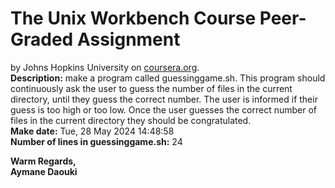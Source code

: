 # The Unix Workbench Course Peer-Graded Assignment
by Johns Hopkins University on [coursera.org](https://www.coursera.org/programs/3iir-casablanca-emsi-maarif-5gykr/learn/unix?authProvider=emsi&collectionId=kq4MO).<br/>
<strong>Description:</strong> make a program called guessinggame.sh. This program should continuously ask the user to guess the number of files in the current directory, until they guess the correct number. The user is informed if their guess is too high or too low. Once the user guesses the correct number of files in the current directory they should be congratulated.<br/>
<strong>Make date:</strong> Tue, 28 May 2024 14:48:58<br/>
<strong>Number of lines in guessinggame.sh:</strong> 24

<strong>Warm Regards,</strong><br/>
<strong>Aymane Daouki</strong>
